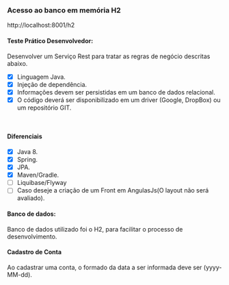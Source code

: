 <h3>Acesso ao banco em memória H2</h3>

http://localhost:8001/h2

<h4> Teste Prático Desenvolvedor: </h4>

Desenvolver um Serviço Rest para tratar as regras de negócio descritas abaixo.
- [x] Linguagem Java.
- [x] Injeção de dependência.
- [x] Informações devem ser persistidas em um banco de dados relacional.
- [x] O código deverá ser disponibilizado em um driver (Google, DropBox) ou um repositório GIT.

<br/><h4>Diferenciais</h4>

- [x] Java 8.
- [x] Spring.
- [x] JPA.
- [x] Maven/Gradle.
- [ ] Liquibase/Flyway
- [ ] Caso deseje a criação de um Front em AngulasJs(O layout não será avaliado).

<h4> Banco de dados: </h4>

Banco de dados utilizado foi o H2, para facilitar o processo de desenvolvimento.

<h4>Cadastro de Conta</h4>

Ao cadastrar uma conta, o formado da data a ser informada deve ser (yyyy-MM-dd).
